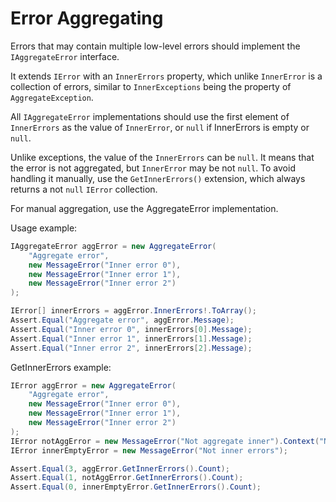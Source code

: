 # Error Aggregating

Errors that may contain multiple low-level errors should implement the `IAggregateError` interface.

It extends `IError` with an `InnerErrors` property, which unlike `InnerError` is a collection of errors,
similar to `InnerExceptions` being the property of `AggregateException`.

All `IAggregateError` implementations should use the first element of `InnerErrors` as the value of `InnerError`, 
or `null` if InnerErrors is empty or `null`.

<div class="warning">
Unlike exceptions, the value of the <code>InnerErrors</code> can be <code>null</code>.
It means that the error is not aggregated, but <code>InnerError</code> may be not <code>null</code>.
To avoid handling it manually, use the <code>GetInnerErrors()</code> extension, 
which always returns a not <code>null</code> <code>IError</code> collection.
</div>

For manual aggregation, use the AggregateError implementation.

Usage example:

```csharp
IAggregateError aggError = new AggregateError(
    "Aggregate error",
    new MessageError("Inner error 0"),
    new MessageError("Inner error 1"),
    new MessageError("Inner error 2")
);

IError[] innerErrors = aggError.InnerErrors!.ToArray();
Assert.Equal("Aggregate error", aggError.Message);
Assert.Equal("Inner error 0", innerErrors[0].Message);
Assert.Equal("Inner error 1", innerErrors[1].Message);
Assert.Equal("Inner error 2", innerErrors[2].Message);
```

GetInnerErrors example:
```csharp
IError aggError = new AggregateError(
    "Aggregate error",
    new MessageError("Inner error 0"),
    new MessageError("Inner error 1"),
    new MessageError("Inner error 2")
);
IError notAggError = new MessageError("Not aggregate inner").Context("Not aggregate error");
IError innerEmptyError = new MessageError("Not inner errors");

Assert.Equal(3, aggError.GetInnerErrors().Count);
Assert.Equal(1, notAggError.GetInnerErrors().Count);
Assert.Equal(0, innerEmptyError.GetInnerErrors().Count);
```


